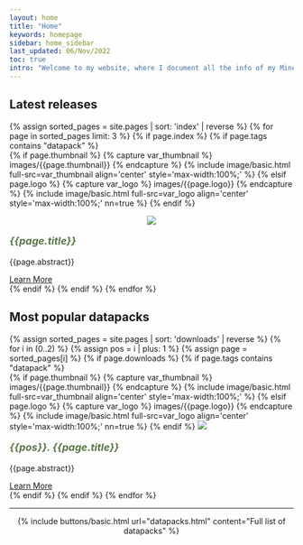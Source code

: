 ```yaml
---
layout: home
title: "Home"
keywords: homepage
sidebar: home_sidebar
last_updated: 06/Nov/2022
toc: true
intro: "Welcome to my website, where I document all the info of my Minecraft creations. In this page you have a summary of my content. Use the sidebar and the top bar to navigate through all the site's pages."
---
```


<div class="row">
    <div class="col-lg-12">
        <h2 class="page-header">Latest releases</h2>
    </div>
    {% assign sorted_pages = site.pages | sort: 'index' | reverse %}
    {% for page in sorted_pages limit: 3 %}
    {% if page.index %}
    {% if page.tags contains "datapack" %}
    <div class="col-md-4 col-sm-6">
        <div class="panel panel-default text-center">
            <div class="panel-heading">
                {% if page.thumbnail %}
                {% capture var_thumbnail %}
                images/{{page.thumbnail}}
                {% endcapture %}
                {% include image/basic.html full-src=var_thumbnail align='center' style='max-width:100%;' %}
                {% elsif page.logo %}
                {% capture var_logo %}
                images/{{page.logo}}
                {% endcapture %}
                {% include image/basic.html full-src=var_logo align='center' style='max-width:100%;' nn=true %}
                {% endif %}
                <p style="text-align:center;"><img src="https://img.shields.io/badge/released%20on-{{page.first_release[0]}}%2F{{page.first_release[1]}}%2F{{page.first_release[2]}}-72ac4a?style=flat-square"></p>
            </div>
            <div class="panel-body">
                <p style="font-size:18px;color:#587545;"><b><i>{{page.title}}</i></b></p>
                <p>
                    {{page.abstract}}
                </p>
                <a href="{{page.permalink}}" class="btn btn-primary">Learn More</a>
            </div>
        </div>
    </div>
    {% endif %}
    {% endif %}
    {% endfor %}
</div>

<div class="row">
    <div class="col-lg-12">
        <h2 class="page-header">Most popular datapacks</h2>
    </div>
    {% assign sorted_pages = site.pages | sort: 'downloads' | reverse %}
    {% for i in (0..2) %}
    {% assign pos = i | plus: 1 %}
    {% assign page = sorted_pages[i] %}
    {% if page.downloads %}
    {% if page.tags contains "datapack" %}
    <div class="col-md-4 col-sm-6">
        <div class="panel panel-default text-center">
            <div class="panel-heading">
                {% if page.thumbnail %}
                {% capture var_thumbnail %}
                images/{{page.thumbnail}}
                {% endcapture %}
                {% include image/basic.html full-src=var_thumbnail align='center' style='max-width:100%;' %}
                {% elsif page.logo %}
                {% capture var_logo %}
                images/{{page.logo}}
                {% endcapture %}
                {% include image/basic.html full-src=var_logo align='center' style='max-width:100%;' nn=true %}
                {% endif %}
                <img src="https://img.shields.io/badge/downloads-{{page.downloads_str}}-72ac4a?style=flat-square">
            </div>
            <div class="panel-body">
                <p style="font-size:18px;color:#587545;"><b><i>{{pos}}. {{page.title}}</i></b></p>
                <p>{{page.abstract}}</p>
                <a href="{{page.permalink}}" class="btn btn-primary">Learn More</a>
            </div>
        </div>
    </div>
    {% endif %}
    {% endif %}
    {% endfor %}
</div>

<hr>
<p align=center>
{% include buttons/basic.html url="datapacks.html" content="Full list of datapacks" %}
</p>